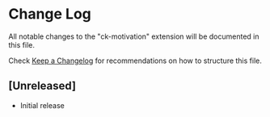 # Change Log

All notable changes to the "ck-motivation" extension will be documented in this file.

Check [Keep a Changelog](http://keepachangelog.com/) for recommendations on how to structure this file.

## [Unreleased]

- Initial release